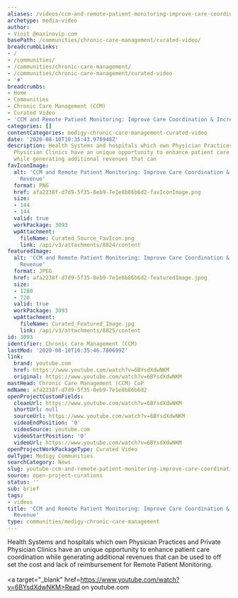 ```yaml
---
aliases: /videos/ccm-and-remote-patient-monitoring-improve-care-coordination-increasing-revenue
archetype: media-video
author:
- Vinit @maxinovip.com
basePath: /communities/chronic-care-management/curated-video/
breadcrumbLinks:
- /
- /communities/
- /communities/chronic-care-management/
- /communities/chronic-care-management/curated-video
- '#'
breadcrumbs:
- Home
- Communities
- Chronic Care Management (CCM)
- Curated Video
- 'CCM and Remote Patient Monitoring: Improve Care Coordination & Increasing Revenue'
categories: []
contentCategories: medigy-chronic-care-management-curated-video
date: '2020-08-10T10:35:43.976948Z'
description: Health Systems and hospitals which own Physician Practices and Private
  Physician Clinics have an unique opportunity to enhance patient care coordination
  while generating additional revenues that can
favIconImage:
  alt: 'CCM and Remote Patient Monitoring: Improve Care Coordination & Increasing
    Revenue'
  format: PNG
  href: afa2238f-d7d9-5f35-8eb9-7e1e8b86b6d2-favIconImage.png
  size:
  - 144
  - 144
  valid: true
  workPackage: 3093
  wpAttachment:
    fileName: Curated_Source_FavIcon.png
    link: /api/v3/attachments/8824/content
featuredImage:
  alt: 'CCM and Remote Patient Monitoring: Improve Care Coordination & Increasing
    Revenue'
  format: JPEG
  href: afa2238f-d7d9-5f35-8eb9-7e1e8b86b6d2-featuredImage.jpeg
  size:
  - 1280
  - 720
  valid: true
  workPackage: 3093
  wpAttachment:
    fileName: Curated_Featured_Image.jpg
    link: /api/v3/attachments/8825/content
id: 3093
identifier: Chronic Care Management (CCM)
lastMod: '2020-08-10T10:35:46.780699Z'
link:
  brand: youtube.com
  href: https://www.youtube.com/watch?v=6BYsdXdwNKM
  original: https://www.youtube.com/watch?v=6BYsdXdwNKM
mastHead: Chronic Care Management (CCM) CoP
mdName: afa2238f-d7d9-5f35-8eb9-7e1e8b86b6d2
openProjectCustomFields:
  cleanUrl: https://www.youtube.com/watch?v=6BYsdXdwNKM
  shortUrl: null
  sourceUrl: https://www.youtube.com/watch?v=6BYsdXdwNKM
  videoEndPosition: '0'
  videoSource: youtube.com
  videoStartPosition: '0'
  videoUrl: https://www.youtube.com/watch?v=6BYsdXdwNKM
openProjectWorkPackageType: Curated Video
owlType: Medigy Communities
searchCategory: News
slug: youtube-ccm-and-remote-patient-monitoring-improve-care-coordination-increasing-revenue
source: open-project-curations
status: ''
sub: brief
tags:
- videos
title: 'CCM and Remote Patient Monitoring: Improve Care Coordination & Increasing
  Revenue'
type: communities/medigy-chronic-care-management
---
```


Health Systems and hospitals which own Physician Practices and Private Physician Clinics have an unique opportunity to enhance patient care coordination while generating additional revenues that can be used to off set the cost and lack of reimbursement for Remote Patient Monitoring.<br><br><a target="_blank" href=https://www.youtube.com/watch?v=6BYsdXdwNKM>Read on youtube.com</a>